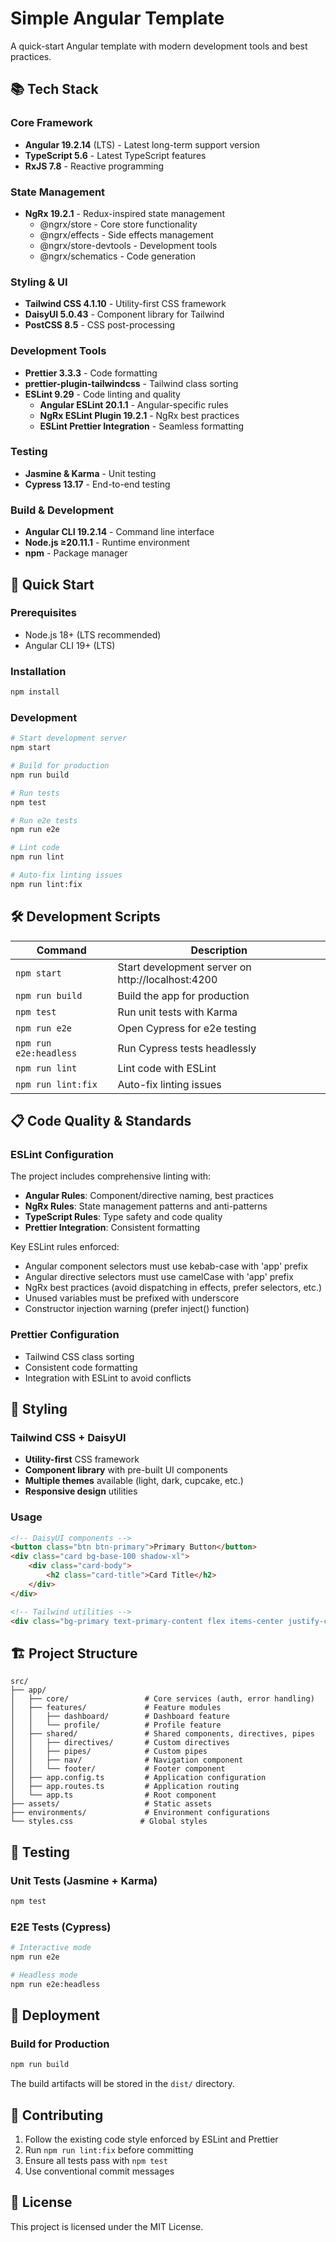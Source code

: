 # Simple Angular Template

A quick-start Angular template with modern development tools and best practices.

## 📚 Tech Stack

### Core Framework

- **Angular 19.2.14** (LTS) - Latest long-term support version
- **TypeScript 5.6** - Latest TypeScript features
- **RxJS 7.8** - Reactive programming

### State Management

- **NgRx 19.2.1** - Redux-inspired state management
    - @ngrx/store - Core store functionality
    - @ngrx/effects - Side effects management
    - @ngrx/store-devtools - Development tools
    - @ngrx/schematics - Code generation

### Styling & UI

- **Tailwind CSS 4.1.10** - Utility-first CSS framework
- **DaisyUI 5.0.43** - Component library for Tailwind
- **PostCSS 8.5** - CSS post-processing

### Development Tools

- **Prettier 3.3.3** - Code formatting
- **prettier-plugin-tailwindcss** - Tailwind class sorting
- **ESLint 9.29** - Code linting and quality
    - **Angular ESLint 20.1.1** - Angular-specific rules
    - **NgRx ESLint Plugin 19.2.1** - NgRx best practices
    - **ESLint Prettier Integration** - Seamless formatting

### Testing

- **Jasmine & Karma** - Unit testing
- **Cypress 13.17** - End-to-end testing

### Build & Development

- **Angular CLI 19.2.14** - Command line interface
- **Node.js ≥20.11.1** - Runtime environment
- **npm** - Package manager

## 🚀 Quick Start

### Prerequisites

- Node.js 18+ (LTS recommended)
- Angular CLI 19+ (LTS)

### Installation

```bash
npm install
```

### Development

```bash
# Start development server
npm start

# Build for production
npm run build

# Run tests
npm test

# Run e2e tests
npm run e2e

# Lint code
npm run lint

# Auto-fix linting issues
npm run lint:fix
```

## 🛠️ Development Scripts

| Command                | Description                                       |
| ---------------------- | ------------------------------------------------- |
| `npm start`            | Start development server on http://localhost:4200 |
| `npm run build`        | Build the app for production                      |
| `npm test`             | Run unit tests with Karma                         |
| `npm run e2e`          | Open Cypress for e2e testing                      |
| `npm run e2e:headless` | Run Cypress tests headlessly                      |
| `npm run lint`         | Lint code with ESLint                             |
| `npm run lint:fix`     | Auto-fix linting issues                           |

## 📋 Code Quality & Standards

### ESLint Configuration

The project includes comprehensive linting with:

- **Angular Rules**: Component/directive naming, best practices
- **NgRx Rules**: State management patterns and anti-patterns
- **TypeScript Rules**: Type safety and code quality
- **Prettier Integration**: Consistent formatting

Key ESLint rules enforced:

- Angular component selectors must use kebab-case with 'app' prefix
- Angular directive selectors must use camelCase with 'app' prefix
- NgRx best practices (avoid dispatching in effects, prefer selectors, etc.)
- Unused variables must be prefixed with underscore
- Constructor injection warning (prefer inject() function)

### Prettier Configuration

- Tailwind CSS class sorting
- Consistent code formatting
- Integration with ESLint to avoid conflicts

## 🎨 Styling

### Tailwind CSS + DaisyUI

- **Utility-first** CSS framework
- **Component library** with pre-built UI components
- **Multiple themes** available (light, dark, cupcake, etc.)
- **Responsive design** utilities

### Usage

```html
<!-- DaisyUI components -->
<button class="btn btn-primary">Primary Button</button>
<div class="card bg-base-100 shadow-xl">
    <div class="card-body">
        <h2 class="card-title">Card Title</h2>
    </div>
</div>

<!-- Tailwind utilities -->
<div class="bg-primary text-primary-content flex items-center justify-center p-4">Content</div>
```

## 🏗️ Project Structure

```
src/
├── app/
│   ├── core/                 # Core services (auth, error handling)
│   ├── features/             # Feature modules
│   │   ├── dashboard/        # Dashboard feature
│   │   └── profile/          # Profile feature
│   ├── shared/               # Shared components, directives, pipes
│   │   ├── directives/       # Custom directives
│   │   ├── pipes/            # Custom pipes
│   │   ├── nav/              # Navigation component
│   │   └── footer/           # Footer component
│   ├── app.config.ts         # Application configuration
│   ├── app.routes.ts         # Application routing
│   └── app.ts                # Root component
├── assets/                   # Static assets
├── environments/             # Environment configurations
└── styles.css               # Global styles
```

## 🧪 Testing

### Unit Tests (Jasmine + Karma)

```bash
npm test
```

### E2E Tests (Cypress)

```bash
# Interactive mode
npm run e2e

# Headless mode
npm run e2e:headless
```

## 🚀 Deployment

### Build for Production

```bash
npm run build
```

The build artifacts will be stored in the `dist/` directory.

## 🤝 Contributing

1. Follow the existing code style enforced by ESLint and Prettier
2. Run `npm run lint:fix` before committing
3. Ensure all tests pass with `npm test`
4. Use conventional commit messages

## 📄 License

This project is licensed under the MIT License.
